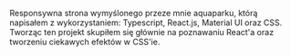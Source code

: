 Responsywna strona wymyślonego przeze mnie aquaparku, którą napisałem z wykorzystaniem: Typescript, React.js, Material UI oraz CSS. Tworząc ten projekt skupiłem się głównie na poznawaniu React'a oraz tworzeniu ciekawych efektów w CSS'ie.
